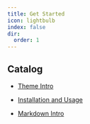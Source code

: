 ```yaml
---
title: Get Started
icon: lightbulb
index: false
dir:
  order: 1
---
```


## Catalog

- [Theme Intro](intro.md)

- [Installation and Usage](install.md)

- [Markdown Intro](markdown.md)
